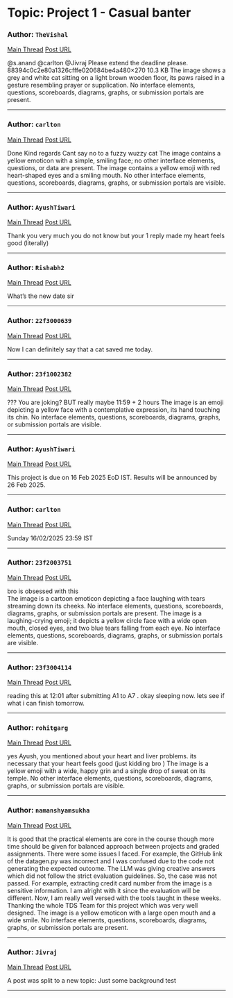 # Topic: Project 1 - Casual banter

### Author: `TheVishal`
[Main Thread](https://discourse.onlinedegree.iitm.ac.in/t/project-1-casual-banter/167344)
[Post URL](https://discourse.onlinedegree.iitm.ac.in/t/project-1-casual-banter/167344/1)

[post_number]: 1
@s.anand @carlton @Jivraj
Please extend the deadline please.
88394c0c2e80a1326cfffe020684be4a480×270 10.3 KB
The image shows a grey and white cat sitting on a light brown wooden floor, its paws raised in a gesture resembling prayer or supplication.  No interface elements, questions, scoreboards, diagrams, graphs, or submission portals are present.

---

### Author: `carlton`
[Main Thread](https://discourse.onlinedegree.iitm.ac.in/t/project-1-casual-banter/167344)
[Post URL](https://discourse.onlinedegree.iitm.ac.in/t/project-1-casual-banter/167344/2)

[post_number]: 2
Done 
Kind regards
Cant say no to a fuzzy wuzzy cat 
The image contains a yellow emoticon with a simple, smiling face;  no other interface elements, questions, or data are present.
The image contains a yellow emoji with red heart-shaped eyes and a smiling mouth.  No other interface elements, questions, scoreboards, diagrams, graphs, or submission portals are visible.

[reply_to_post_number]: 1

---

### Author: `AyushTiwari`
[Main Thread](https://discourse.onlinedegree.iitm.ac.in/t/project-1-casual-banter/167344)
[Post URL](https://discourse.onlinedegree.iitm.ac.in/t/project-1-casual-banter/167344/3)

[post_number]: 3
Thank you very much you do not know but your 1 reply made my heart feels good
(literally)

[reply_to_post_number]: 2

---

### Author: `Rishabh2`
[Main Thread](https://discourse.onlinedegree.iitm.ac.in/t/project-1-casual-banter/167344)
[Post URL](https://discourse.onlinedegree.iitm.ac.in/t/project-1-casual-banter/167344/4)

[post_number]: 4
What’s the new date sir

[reply_to_post_number]: 2

---

### Author: `22f3000639`
[Main Thread](https://discourse.onlinedegree.iitm.ac.in/t/project-1-casual-banter/167344)
[Post URL](https://discourse.onlinedegree.iitm.ac.in/t/project-1-casual-banter/167344/5)

[post_number]: 5
Now I can definitely say that a cat saved me today.

[reply_to_post_number]: 2

---

### Author: `23f1002382`
[Main Thread](https://discourse.onlinedegree.iitm.ac.in/t/project-1-casual-banter/167344)
[Post URL](https://discourse.onlinedegree.iitm.ac.in/t/project-1-casual-banter/167344/6)

[post_number]: 6
??? You are joking? BUT really maybe 11:59 + 2 hours 
The image is an emoji depicting a yellow face with a contemplative expression, its hand touching its chin.  No interface elements, questions, scoreboards, diagrams, graphs, or submission portals are visible.

[reply_to_post_number]: 2

---

### Author: `AyushTiwari`
[Main Thread](https://discourse.onlinedegree.iitm.ac.in/t/project-1-casual-banter/167344)
[Post URL](https://discourse.onlinedegree.iitm.ac.in/t/project-1-casual-banter/167344/7)

[post_number]: 7
This project is due on 16 Feb 2025 EoD IST. Results will be announced by 26 Feb 2025.

[reply_to_post_number]: 4

---

### Author: `carlton`
[Main Thread](https://discourse.onlinedegree.iitm.ac.in/t/project-1-casual-banter/167344)
[Post URL](https://discourse.onlinedegree.iitm.ac.in/t/project-1-casual-banter/167344/8)

[post_number]: 8
Sunday 16/02/2025 23:59 IST

[reply_to_post_number]: 4

---

### Author: `23f2003751`
[Main Thread](https://discourse.onlinedegree.iitm.ac.in/t/project-1-casual-banter/167344)
[Post URL](https://discourse.onlinedegree.iitm.ac.in/t/project-1-casual-banter/167344/10)

[post_number]: 10
bro is obsessed with this  
The image is a cartoon emoticon depicting a face laughing with tears streaming down its cheeks.  No interface elements, questions, scoreboards, diagrams, graphs, or submission portals are present.
The image is a laughing-crying emoji; it depicts a yellow circle face with a wide open mouth, closed eyes, and two blue tears falling from each eye.  No interface elements, questions, scoreboards, diagrams, graphs, or submission portals are visible.

[reply_to_post_number]: 9

---

### Author: `23f3004114`
[Main Thread](https://discourse.onlinedegree.iitm.ac.in/t/project-1-casual-banter/167344)
[Post URL](https://discourse.onlinedegree.iitm.ac.in/t/project-1-casual-banter/167344/11)

[post_number]: 11
reading this at 12:01 after submitting A1 to A7 .  okay sleeping now. lets see if what i can finish tomorrow.

[reply_to_post_number]: 2

---

### Author: `rohitgarg`
[Main Thread](https://discourse.onlinedegree.iitm.ac.in/t/project-1-casual-banter/167344)
[Post URL](https://discourse.onlinedegree.iitm.ac.in/t/project-1-casual-banter/167344/12)

[post_number]: 12
yes Ayush, you mentioned about your heart and liver problems.
its necessary that your heart feels good
(just kidding bro )
The image is a yellow emoji with a wide, happy grin and a single drop of sweat on its temple.  No other interface elements, questions, scoreboards, diagrams, graphs, or submission portals are visible.

[reply_to_post_number]: 3

---

### Author: `namanshyamsukha`
[Main Thread](https://discourse.onlinedegree.iitm.ac.in/t/project-1-casual-banter/167344)
[Post URL](https://discourse.onlinedegree.iitm.ac.in/t/project-1-casual-banter/167344/13)

[post_number]: 13
It is good that the practical elements are core in the course though more time should be given for balanced approach between projects and graded assignments.
There were some issues I faced. For example, the GitHub link of the datagen.py was incorrect and I was confused due to the code not generating the expected outcome.
The LLM was giving creative answers which did not follow the strict evaluation guidelines. So, the case was not passed. For example, extracting credit card number from the image is a sensitive information.
I am alright with it since the evaluation will be different.
Now, I am really well versed with the tools taught in these weeks. Thanking the whole TDS Team for this project which was very well designed. 
The image is a yellow emoticon with a large open mouth and a wide smile.  No interface elements, questions, scoreboards, diagrams, graphs, or submission portals are present.

---

### Author: `Jivraj`
[Main Thread](https://discourse.onlinedegree.iitm.ac.in/t/project-1-casual-banter/167344)
[Post URL](https://discourse.onlinedegree.iitm.ac.in/t/project-1-casual-banter/167344/14)

[post_number]: 14
A post was split to a new topic: Just some background test

---
